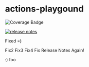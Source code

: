# actions-playgound

![Coverage Badge](https://img.shields.io/endpoint?url=https://gist.githubusercontent.com/taksan/ebeaf38ec43a8e3c021a1c92126b49f9/raw/actions-playgound__heads_main.json )


[![release notes](https://github.com/taksan/actions-playgound/actions/workflows/test.yml/badge.svg)](https://github.com/taksan/actions-playgound/actions/workflows/test.yml)

Fixed =)

Fix2
Fix3
Fix4
Fix Release Notes
Again!

:)
foo

